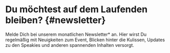 # Du möchtest auf dem Laufenden bleiben? {#newsletter}

Melde Dich bei unserem monatlichen Newsletter\* an. Hier wirst Du regelmäßig
mit Neuigkeiten zum Event, Blicken hinter die Kulissen, Updates zu den Speakies
und anderen spannenden Inhalten versorgt.

